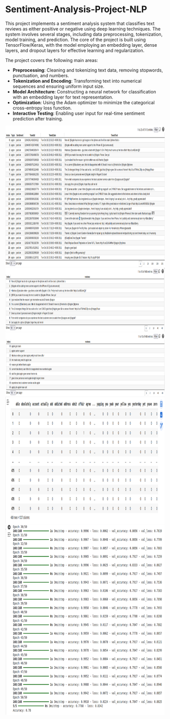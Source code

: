 # Sentiment-Analysis-Project-NLP

This project implements a sentiment analysis system that classifies text reviews as either positive or negative using deep learning techniques. The system involves several stages, including data preprocessing, tokenization, model training, and prediction. The core of the project is built using TensorFlow/Keras, with the model employing an embedding layer, dense layers, and dropout layers for effective learning and regularization.

The project covers the following main areas:
 * **Preprocessing**: Cleaning and tokenizing text data, removing stopwords, punctuation, and numbers.
 * **Tokenization and Encoding**: Transforming text into numerical sequences and ensuring uniform input size.
 * **Model Architecture**: Constructing a neural network for classification with an embedding layer for text representation.
 * **Optimization**: Using the Adam optimizer to minimize the categorical cross-entropy loss function.
 * **Interactive Testing**: Enabling user input for real-time sentiment prediction after training.




<img src="img/1 - initial_data.png" alt="Project Logo" width="2000" height="444"/>

<img src="img/2 - tweets_before_preprocessing.png" alt="Tweets before preprocessing" width="2000" height="200"/>

<img src="img/3 - tweets_after_preprocessing.png" alt="Tweets after preprocessing" width="2000" height="200"/>

<img src="img/4 - tweets_one_hot_encoding.png" alt="Tweets after preprocessing" width="2000" height="400"/>

<img src="img/5 - results.png" alt="results.png" width="2000" height="599"/>
